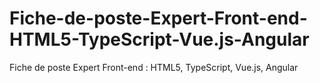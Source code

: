 # Fiche-de-poste-Expert-Front-end-HTML5-TypeScript-Vue.js-Angular
Fiche de poste Expert Front-end : HTML5, TypeScript, Vue.js, Angular
